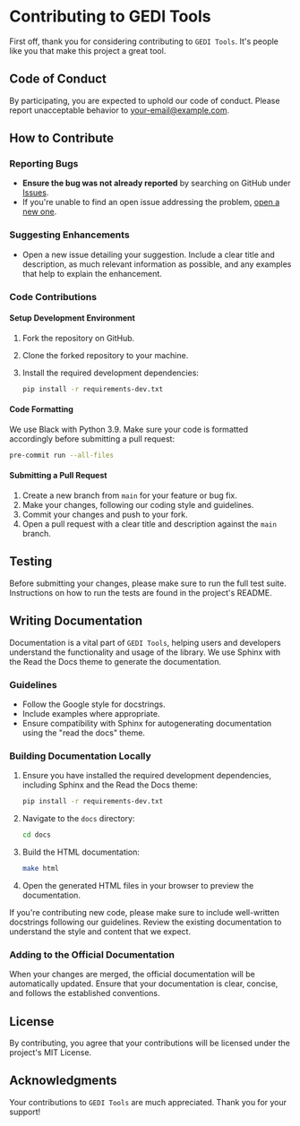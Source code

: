 # Contributing to GEDI Tools

First off, thank you for considering contributing to `GEDI Tools`. It's people like you that make this project a great tool.

## Code of Conduct

By participating, you are expected to uphold our code of conduct. Please report unacceptable behavior to [your-email@example.com](mailto:your-email@example.com).

## How to Contribute

### Reporting Bugs

- **Ensure the bug was not already reported** by searching on GitHub under [Issues](https://github.com/username/gedi_tools/issues).
- If you're unable to find an open issue addressing the problem, [open a new one](https://github.com/username/gedi_tools/issues/new).

### Suggesting Enhancements

- Open a new issue detailing your suggestion. Include a clear title and description, as much relevant information as possible, and any examples that help to explain the enhancement.

### Code Contributions

#### Setup Development Environment

1. Fork the repository on GitHub.
2. Clone the forked repository to your machine.
3. Install the required development dependencies:

   ```bash
   pip install -r requirements-dev.txt
   ```

#### Code Formatting

We use Black with Python 3.9. Make sure your code is formatted accordingly before submitting a pull request:

   ```bash
   pre-commit run --all-files
   ```

#### Submitting a Pull Request

1. Create a new branch from `main` for your feature or bug fix.
2. Make your changes, following our coding style and guidelines.
3. Commit your changes and push to your fork.
4. Open a pull request with a clear title and description against the `main` branch.

## Testing

Before submitting your changes, please make sure to run the full test suite. Instructions on how to run the tests are found in the project's README.

## Writing Documentation

Documentation is a vital part of `GEDI Tools`, helping users and developers understand the functionality and usage of the library. We use Sphinx with the Read the Docs theme to generate the documentation.

### Guidelines

- Follow the Google style for docstrings.
- Include examples where appropriate.
- Ensure compatibility with Sphinx for autogenerating documentation using the "read the docs" theme.

### Building Documentation Locally

1. Ensure you have installed the required development dependencies, including Sphinx and the Read the Docs theme:

   ```bash
   pip install -r requirements-dev.txt
   ```

2. Navigate to the `docs` directory:

   ```bash
   cd docs
   ```

3. Build the HTML documentation:

   ```bash
   make html
   ```

4. Open the generated HTML files in your browser to preview the documentation.

If you're contributing new code, please make sure to include well-written docstrings following our guidelines. Review the existing documentation to understand the style and content that we expect.

### Adding to the Official Documentation

When your changes are merged, the official documentation will be automatically updated. Ensure that your documentation is clear, concise, and follows the established conventions.

## License

By contributing, you agree that your contributions will be licensed under the project's MIT License.

## Acknowledgments

Your contributions to `GEDI Tools` are much appreciated. Thank you for your support!
